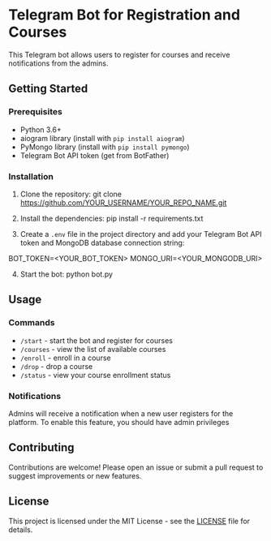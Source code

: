 # Telegram Bot for Registration and Courses

This Telegram bot allows users to register for courses and receive notifications from the admins.

## Getting Started

### Prerequisites

- Python 3.6+
- aiogram library (install with `pip install aiogram`)
- PyMongo library (install with `pip install pymongo`)
- Telegram Bot API token (get from BotFather)

### Installation

1. Clone the repository:
git clone https://github.com/YOUR_USERNAME/YOUR_REPO_NAME.git

2. Install the dependencies:
pip install -r requirements.txt

3. Create a `.env` file in the project directory and add your Telegram Bot API token and MongoDB database connection string:

BOT_TOKEN=<YOUR_BOT_TOKEN>
MONGO_URI=<YOUR_MONGODB_URI>

4. Start the bot:
python bot.py



## Usage

### Commands

- `/start` - start the bot and register for courses
- `/courses` - view the list of available courses
- `/enroll` - enroll in a course
- `/drop` - drop a course
- `/status` - view your course enrollment status

### Notifications

Admins will receive a notification when a new user registers for the platform. To enable this feature, you should have admin privileges

## Contributing

Contributions are welcome! Please open an issue or submit a pull request to suggest improvements or new features.

## License

This project is licensed under the MIT License - see the [LICENSE](LICENSE) file for details.

